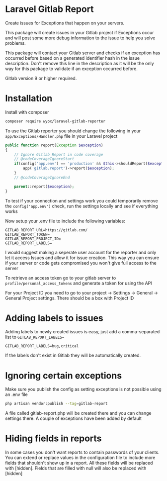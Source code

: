 # Laravel Gitlab Report

Create issues for Exceptions that happen on your servers.

This package will create issues in your Gitlab project if Exceptions occur and will post some more debug information to the issue to help you solve problems.

This package will contact your Gitlab server and checks if an exception has occurred before based on a generated identifier hash in the issue description. Don't remove this line in the description as it will be the only way for this package to validate if an exception occurred before. 

Gitlab version 9 or higher required.

# Installation

Install with composer

```bash 
composer require wyox/laravel-gitlab-reporter
```

To use the Gitlab reporter you should change the following in your `app/Exceptions/Handler.php` file in your Laravel project

```php
public function report(Exception $exception)
{
    // Ignore Gitlab Report in code coverage
    // @codeCoverageIgnoreStart
    if(config('app.env') == 'production' && $this->shouldReport($exception)){
        app('gitlab.report')->report($exception);
    }
    // @codeCoverageIgnoreEnd

    parent::report($exception);
}
```

To test if your connection and settings work you could temporarily remove the `config('app.env')` check, run the settings locally and see if everything works



Now setup your .env file to include the following variables:

```
GITLAB_REPORT_URL=https://gitlab.com/
GITLAB_REPORT_TOKEN=
GITLAB_REPORT_PROJECT_ID=
GITLAB_REPORT_LABELS=
```


I would suggest making a seperate user account for the reporter and only let it access Issues and allow it for issue creation.
This way you can ensure if your server or code gets compromised you won't give full access to the server
 
To retrieve an access token go to your gitlab server to `profile/personal_access_tokens` and generate a token for using the API


For your Project ID you need to go to your project -> Settings -> General -> General Project settings. There should be a box with Project ID

# Adding labels to issues

Adding labels to newly created issues is easy, just add a comma-separated list to `GITLAB_REPORT_LABELS=`
```
GITLAB_REPORT_LABELS=bug,critical
```

If the labels don't exist in Gitlab they will be automatically created.


# Ignoring certain exceptions

Make sure you publish the config as setting exceptions is not possible using an .env file

```bash
php artisan vendor:publish --tag=gitlab-report
```

A file called gitlab-report.php will be created there and you can change settings there. A couple of exceptions have been added by default

# Hiding fields in reports

In some cases you don't want reports to contain passwords of your clients. You can extend or replace values in the configuration file to include more fields that shouldn't show up in a report. All these fields will be replaced with [hidden]. Fields that are filled with null will also be replaced with [hidden]

